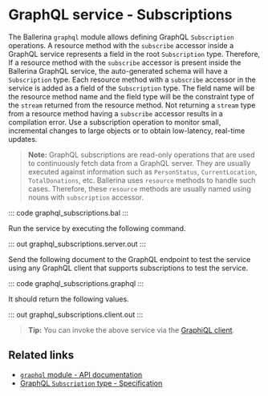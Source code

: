 # GraphQL service - Subscriptions

The Ballerina `graphql` module allows defining GraphQL `Subscription` operations. A resource method with the `subscribe` accessor inside a GraphQL service represents a field in the root `Subscription` type. Therefore, If a resource method with the `subscribe` accessor is present inside the Ballerina GraphQL service, the auto-generated schema will have a `Subscription` type. Each resource method with a `subscribe` accessor in the service is added as a field of the `Subscription` type. The field name will be the resource method name and the field type will be the constraint type of the `stream` returned from the resource method. Not returning a `stream` type from a resource method having a `subscribe` accessor results in a compilation error. Use a subscription operation to monitor small, incremental changes to large objects or to obtain low-latency, real-time updates.

>**Note:** GraphQL subscriptions are read-only operations that are used to continuously fetch data from a GraphQL server. They are usually executed against information such as `PersonStatus`, `CurrentLocation`, `TotalDonations`, etc. Ballerina uses `resource` methods to handle such cases. Therefore, these `resource` methods are usually named using nouns with `subscription` accessor.

::: code graphql_subscriptions.bal :::

Run the service by executing the following command.

::: out graphql_subscriptions.server.out :::

Send the following document to the GraphQL endpoint to test the service using any GraphQL client that supports subscriptions to test the service.

::: code graphql_subscriptions.graphql :::

It should return the following values.

::: out graphql_subscriptions.client.out :::

>**Tip:** You can invoke the above service via the [GraphiQL client](/learn/by-example/graphql-graphiql/).

## Related links
- [`graphql` module - API documentation](https://lib.ballerina.io/ballerina/graphql/latest)
- [GraphQL `Subscription` type - Specification](/spec/graphql/#313-the-subscription-type)
